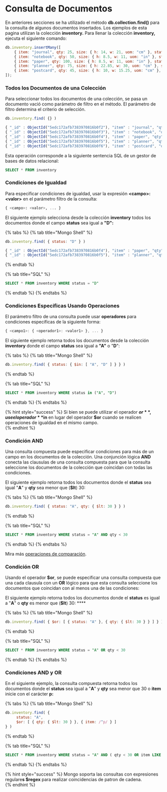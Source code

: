 # Consulta de Documentos

En anteriores secciones se ha utilizado el método **db.collection.find\(\)** para la consulta de algunos documentos insertados. Los ejemplos de esta pagina utilizan la colección **inventory.** Para llenar la colección **inventory,** ejecuta el siguiente comando:

```javascript
db.inventory.insertMany([
    { item: "journal", qty: 25, size: { h: 14, w: 21, uom: "cm" }, status: "A" },
    { item: "notebook", qty: 50, size: { h: 8.5, w: 11, uom: "in" }, status: "A" },
    { item: "paper", qty: 100, size: { h: 8.5, w: 11, uom: "in" }, status: "D" },
    { item: "planner", qty: 75, size: { h: 22.85, w: 30, uom: "cm" }, status: "D" },        
    { item: "postcard", qty: 45, size: { h: 10, w: 15.25, uom: "cm" }, status: "A" }
]);
```

### Todos los Documentos de una Colección

Para seleccionar todos los documentos de una colección, se pasa un documento vació como parámetro de filtro en el método. El parámetro de filtro determina el criterio de selección. 

```javascript
db.inventory.find( {} )

{ "_id" : ObjectId("5edc172afb7383970816b0f2"), "item" : "journal", "qty" : 25, "size" : { "h" : 14, "w" : 21, "uom" : "cm" }, "status" : "A" }
{ "_id" : ObjectId("5edc172afb7383970816b0f3"), "item" : "notebook", "qty" : 50, "size" : { "h" : 8.5, "w" : 11, "uom" : "in" }, "status" : "A" }
{ "_id" : ObjectId("5edc172afb7383970816b0f4"), "item" : "paper", "qty" : 100, "size" : { "h" : 8.5, "w" : 11, "uom" : "in" }, "status" : "D" }
{ "_id" : ObjectId("5edc172afb7383970816b0f5"), "item" : "planner", "qty" : 75, "size" : { "h" : 22.85, "w" : 30, "uom" : "cm" }, "status" : "D" }
{ "_id" : ObjectId("5edc172afb7383970816b0f6"), "item" : "postcard", "qty" : 45, "size" : { "h" : 10, "w" : 15.25, "uom" : "cm" }, "status" : "A" }
```

Esta operación corresponde a la siguiente sentencia SQL de un gestor de bases de datos relacional:

```sql
SELECT * FROM inventory
```

### Condiciones de Igualdad

Para especificar condiciones de igualdad, usar la expresión **&lt;campo&gt;:&lt;valor&gt;** en el parámetro filtro de la consulta:

```sql
{ <campo>: <valor>, ... }
```

El siguiente ejemplo selecciona desde la colección **inventory** todos los documentos donde el campo **status** sea igual a **"D":**

{% tabs %}
{% tab title="Mongo Shell" %}
```javascript
db.inventory.find( { status: "D" } )

{ "_id" : ObjectId("5edc172afb7383970816b0f4"), "item" : "paper", "qty" : 100, "size" : { "h" : 8.5, "w" : 11, "uom" : "in" }, "status" : "D" }
{ "_id" : ObjectId("5edc172afb7383970816b0f5"), "item" : "planner", "qty" : 75, "size" : { "h" : 22.85, "w" : 30, "uom" : "cm" }, "status" : "D" }

```
{% endtab %}

{% tab title="SQL" %}
```sql
SELECT * FROM inventory WHERE status = "D"
```
{% endtab %}
{% endtabs %}

### Condiciones Especificas Usando Operaciones

El parámetro filtro de una consulta puede usar **operadores** para condiciones especificas de la siguiente forma: 

```javascript
{ <campo1>: { <operador1>: <valor1> }, ... }
```

El siguiente ejemplo retorna todos los documentos desde la colección **inventory** donde el campo **status** sea igual a **"A"** o "**D**":

{% tabs %}
{% tab title="Mongo Shell" %}
```javascript
db.inventory.find( { status: { $in: [ "A", "D" ] } } )
```
{% endtab %}

{% tab title="SQL" %}
```sql
SELECT * FROM inventory WHERE status in ("A", "D")
```
{% endtab %}
{% endtabs %}

{% hint style="success" %}
Si bien se puede utilizar el operador **$or**, use el operador **$in** en lugar del operador **$or** cuando se realicen operaciones de igualdad en el mismo campo.  
{% endhint %}

### Condición AND

Una consulta compuesta puede especificar condiciones para más de un campo en los documentos de la colección. Una conjunción lógica **AND** conecta las clausulas de una consulta compuesta para que la consulta seleccione los documentos de la colección que coincidan con todas las condiciones.

El siguiente ejemplo retorna todos los documentos donde el **status** sea igual "**A**" y **qty** sea menor que \(**$lt**\) 30:

{% tabs %}
{% tab title="Mongo Shell" %}
```javascript
db.inventory.find( { status: "A", qty: { $lt: 30 } } )
```
{% endtab %}

{% tab title="SQL" %}
```sql
SELECT * FROM inventory WHERE status = "A" AND qty < 30
```
{% endtab %}
{% endtabs %}

Mira más [operaciones de comparación](https://docs.mongodb.com/manual/reference/operator/query-comparison/#query-selectors-comparison).

### Condición OR

Usando el operador **$or**, se puede especificar una consulta compuesta que una cada clausula con un **OR** lógico para que esta consulta seleccione los documentos que coincidan con al menos una de las condiciones:

El siguiente ejemplo retorna todos los documentos donde el **status** es igual a "**A**" o **qty** es menor que \(**$lt**\) 30:  ****

{% tabs %}
{% tab title="Mongo Shell" %}
```javascript
db.inventory.find( { $or: [ { status: "A" }, { qty: { $lt: 30 } } ] } )
```
{% endtab %}

{% tab title="SQL" %}
```sql
SELECT * FROM inventory WHERE status = "A" OR qty < 30
```
{% endtab %}
{% endtabs %}

### Condiciones AND y OR

En el siguiente ejemplo, la consulta compuesta retorna todos los documentos donde el **status** sea igual a "**A**" y  **qty** sea menor que 30 o **item** inicie con el carácter **p:**

{% tabs %}
{% tab title="Mongo Shell" %}
```javascript
db.inventory.find( {
     status: "A",
     $or: [ { qty: { $lt: 30 } }, { item: /^p/ } ]
} )
```
{% endtab %}

{% tab title="SQL" %}
```sql
SELECT * FROM inventory WHERE status = "A" AND ( qty < 30 OR item LIKE "p%")
```
{% endtab %}
{% endtabs %}

{% hint style="success" %}
Mongo soporta las consultas con expresiones regulare**s $regex** para realizar coincidencias de patron de cadena.  
{% endhint %}

